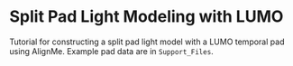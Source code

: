 # Split Pad Light Modeling with LUMO

Tutorial for constructing a split pad light model with a LUMO temporal pad using AlignMe. Example pad data are in `Support_Files`.
